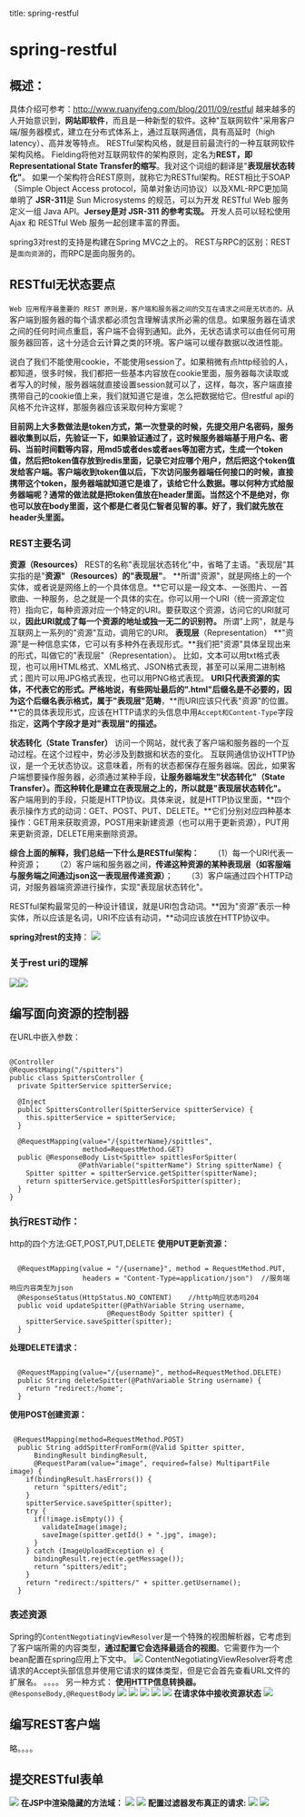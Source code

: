 title: spring-restful 

#  spring-restful 
##  概述： 
具体介绍可参考：http://www.ruanyifeng.com/blog/2011/09/restful
越来越多的人开始意识到，**网站即软件**，而且是一种新型的软件。这种"互联网软件"采用客户端/服务器模式，建立在分布式体系上，通过互联网通信，具有高延时（high latency）、高并发等特点。
RESTful架构风格，就是目前最流行的一种互联网软件架构风格。
Fielding将他对互联网软件的架构原则，定名为**REST，即Representational State Transfer的缩写**。我对这个词组的翻译是"**表现层状态转化"**。
如果一个架构符合REST原则，就称它为RESTful架构。REST相比于SOAP（Simple Object Access protocol，简单对象访问协议）以及XML-RPC更加简单明了
**JSR-311**是 Sun Microsystems 的规范，可以为开发 RESTful Web 服务定义一组 Java API。**Jersey是对 JSR-311 的参考实现。**
开发人员可以轻松使用 Ajax 和 RESTful Web 服务一起创建丰富的界面。

spring3对rest的支持是构建在Spring MVC之上的。
REST与RPC的区别：REST是` 面向资源 `的，而RPC是面向服务的。

##  RESTful无状态要点 
` Web 应用程序最重要的 REST 原则是，客户端和服务器之间的交互在请求之间是无状态的。 `从客户端到服务器的每个请求都必须包含理解请求所必需的信息。如果服务器在请求之间的任何时间点重启，客户端不会得到通知。此外，无状态请求可以由任何可用服务器回答，这十分适合云计算之类的环境。客户端可以缓存数据以改进性能。

说白了我们不能使用cookie，不能使用session了。如果稍微有点http经验的人，都知道，很多时候，我们都把一些基本内容放在cookie里面，服务器每次读取或者写入的时候，服务器端就直接设置session就可以了，这样，每次，客户端直接携带自己的cookie值上来，我们就知道它是谁，怎么把数据给它。但restful api的风格不允许这样，那服务器应该采取何种方案呢？

**目前网上大多数做法是token方式，第一次登录的时候，先提交用户名密码，服务器收集到以后，先验证一下，如果验证通过了，这时候服务器端基于用户名、密码、当前时间戳等内容，用md5或者des或者aes等加密方式，生成一个token值，然后把token值存放到redis里面，记录它对应哪个用户，然后把这个token值发给客户端。客户端收到token值以后，下次访问服务器端任何接口的时候，直接携带这个token，服务器端就知道它是谁了，该给它什么数据。哪以何种方式给服务器端呢？通常的做法就是把token值放在header里面。当然这个不是绝对，你也可以放在body里面，这个都是仁者见仁智者见智的事。好了，我们就先放在header头里面。**
###  REST主要名词 

**资源（Resources）**
REST的名称"表现层状态转化"中，省略了主语。"表现层"其实指的是"**资源"（Resources）的"表现层"**。
**所谓"资源"，就是网络上的一个实体，或者说是网络上的一个具体信息。**它可以是一段文本、一张图片、一首歌曲、一种服务，总之就是一个具体的实在。你可以用一个URI（统一资源定位符）指向它，每种资源对应一个特定的URI。要获取这个资源，访问它的URI就可以，**因此URI就成了每一个资源的地址或独一无二的识别符。**
所谓"上网"，就是与互联网上一系列的"资源"互动，调用它的URI。
**表现层**（Representation）
**"资源"是一种信息实体，它可以有多种外在表现形式。**我们把"资源"具体呈现出来的形式，叫做它的"表现层"（Representation）。
比如，文本可以用txt格式表现，也可以用HTML格式、XML格式、JSON格式表现，甚至可以采用二进制格式；图片可以用JPG格式表现，也可以用PNG格式表现。
**URI只代表资源的实体，不代表它的形式。**严格地说，有些网址最后的".html"后缀名是不必要的，因为这个后缀名表示**格式，属于"表现层"范畴**，**而URI应该只代表"资源"的位置。**它的具体表现形式，应该在HTTP请求的头信息中用` Accept和Content-Type `字段指定，**这两个字段才是对"表现层"的描述。**

**状态转化（State Transfer）**
访问一个网站，就代表了客户端和服务器的一个互动过程。在这个过程中，势必涉及到数据和状态的变化。
互联网通信协议HTTP协议，是一个无状态协议。这意味着，所有的状态都保存在服务器端。因此，如果客户端想要操作服务器，必须通过某种手段，**让服务器端发生"状态转化"（State Transfer）。而这种转化是建立在表现层之上的，所以就是"表现层状态转化"。**
客户端用到的手段，只能是HTTP协议。具体来说，就是HTTP协议里面，**四个表示操作方式的动词：GET、POST、PUT、DELETE。**它们分别对应四种基本操作：GET用来获取资源，POST用来新建资源（也可以用于更新资源），PUT用来更新资源，DELETE用来删除资源。

**综合上面的解释，我们总结一下什么是RESTful架构：**
　　（1）每一个URI代表一种资源；
　　（2）客户端和服务器之间，**传递这种资源的某种表现层（如客服端与服务端之间通过json这一表现层传递资源）**；
　　（3）客户端通过四个HTTP动词，对服务器端资源进行操作，实现"表现层状态转化"。

RESTful架构最常见的一种设计错误，就是URI包含动词。**因为"资源"表示一种实体，所以应该是名词，URI不应该有动词，**动词应该放在HTTP协议中。

**spring对rest的支持**：
![](/data/dokuwiki/spring/pasted/20150811-025746.png)
###  关于rest uri的理解 
![](/data/dokuwiki/spring/pasted/20150811-025844.png)![](/data/dokuwiki/spring/pasted/20150811-025852.png)
##  编写面向资源的控制器 
在URL中嵌入参数：
```

@Controller
@RequestMapping("/spitters")
public class SpittersController {
  private SpitterService spitterService;
  
  @Inject
  public SpittersController(SpitterService spitterService) {
    this.spitterService = spitterService;
  }
  
  @RequestMapping(value="/{spitterName}/spittles", 
                  method=RequestMethod.GET)
  public @ResponseBody List<Spittle> spittlesForSpitter(
                 @PathVariable("spitterName") String spitterName) {
    Spitter spitter = spitterService.getSpitter(spitterName);
    return spitterService.getSpittlesForSpitter(spitter);
  }
}

```
###  执行REST动作： 
http的四个方法:GET,POST,PUT,DELETE
**使用PUT更新资源：**
```

  @RequestMapping(value = "/{username}", method = RequestMethod.PUT, 
                  headers = "Content-Type=application/json")  //服务端响应内容类型为json
  @ResponseStatus(HttpStatus.NO_CONTENT)    //http响应状态吗204
  public void updateSpitter(@PathVariable String username, 
                        @RequestBody Spitter spitter) {
    spitterService.saveSpitter(spitter);
  }

```
**处理DELETE请求：**
```

  @RequestMapping(value="/{username}", method=RequestMethod.DELETE)
  public String deleteSpitter(@PathVariable String username) {
    return "redirect:/home";
  }

```
**使用POST创建资源：**
```

 @RequestMapping(method=RequestMethod.POST)
  public String addSpitterFromForm(@Valid Spitter spitter, 
      BindingResult bindingResult,
      @RequestParam(value="image", required=false) MultipartFile image) {   
    if(bindingResult.hasErrors()) {
      return "spitters/edit";
    }    
    spitterService.saveSpitter(spitter);   
    try {
      if(!image.isEmpty()) {
        validateImage(image);
        saveImage(spitter.getId() + ".jpg", image);
      }
    } catch (ImageUploadException e) {
      bindingResult.reject(e.getMessage());
      return "spitters/edit";
    }
    return "redirect:/spitters/" + spitter.getUsername();
  }  

```
###  表述资源 
Spring的` ContentNegotiatingViewResolver `是一个特殊的视图解析器，它考虑到了客户端所需的内容类型，**通过配置它会选择最适合的视图**。它需要作为一个bean配置在spring应用上下文中。
![](/data/dokuwiki/spring/pasted/20150811-031352.png)
ContentNegotiatingViewResolver将考虑请求的Accept头部信息并使用它请求的媒体类型，但是它会首先查看URL文件的扩展名。
。。。。
另一种方式：
**使用HTTP信息转换器。**` @ResponseBody,@RequestBody `
![](/data/dokuwiki/spring/pasted/20150811-031949.png)
![](/data/dokuwiki/spring/pasted/20150811-032049.png)
![](/data/dokuwiki/spring/pasted/20150811-032100.png)
![](/data/dokuwiki/spring/pasted/20150811-032110.png)
![](/data/dokuwiki/spring/pasted/20150811-032144.png)
**在请求体中接收资源状态**
![](/data/dokuwiki/spring/pasted/20150811-032404.png)
##  编写REST客户端 
略。。。。
##  提交RESTful表单 
![](/data/dokuwiki/spring/pasted/20150811-032907.png)
**在JSP中渲染隐藏的方法域：**
![](/data/dokuwiki/spring/pasted/20150811-032947.png)
![](/data/dokuwiki/spring/pasted/20150811-033019.png)
**配置过滤器发布真正的请求:**
![](/data/dokuwiki/spring/pasted/20150811-033136.png)
![](/data/dokuwiki/spring/pasted/20150811-033200.png)
